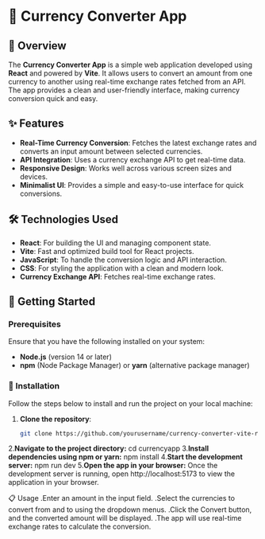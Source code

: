# 💱 Currency Converter App

## 📖 Overview

The **Currency Converter App** is a simple web application developed using **React** and powered by **Vite**. It allows users to convert an amount from one currency to another using real-time exchange rates fetched from an API. The app provides a clean and user-friendly interface, making currency conversion quick and easy.

## ✨ Features

- **Real-Time Currency Conversion**: Fetches the latest exchange rates and converts an input amount between selected currencies.
- **API Integration**: Uses a currency exchange API to get real-time data.
- **Responsive Design**: Works well across various screen sizes and devices.
- **Minimalist UI**: Provides a simple and easy-to-use interface for quick conversions.

## 🛠️ Technologies Used

- **React**: For building the UI and managing component state.
- **Vite**: Fast and optimized build tool for React projects.
- **JavaScript**: To handle the conversion logic and API interaction.
- **CSS**: For styling the application with a clean and modern look.
- **Currency Exchange API**: Fetches real-time exchange rates.

## 🚀 Getting Started

### Prerequisites

Ensure that you have the following installed on your system:
- **Node.js** (version 14 or later)
- **npm** (Node Package Manager) or **yarn** (alternative package manager)

### 🔧 Installation

Follow the steps below to install and run the project on your local machine:

1. **Clone the repository**:
   ```bash
   git clone https://github.com/yourusername/currency-converter-vite-react.git
2.**Navigate to the project directory:**
     cd currencyapp
3.**Install dependencies using npm or yarn:**
    npm install
4.**Start the development server:**
    npm run dev
5.**Open the app in your browser:**
    Once the development server is running, open http://localhost:5173 to view the application in your browser.

📋 Usage
.Enter an amount in the input field.
.Select the currencies to convert from and to using the dropdown menus.
.Click the Convert button, and the converted amount will be displayed.
.The app will use real-time exchange rates to calculate the conversion.